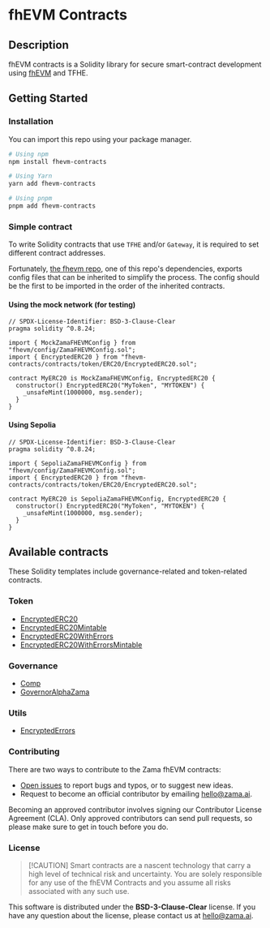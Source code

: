 # fhEVM Contracts

## Description

fhEVM contracts is a Solidity library for secure smart-contract development using
[fhEVM](https://github.com/zama-ai/fhevm) and TFHE.

## Getting Started

### Installation

You can import this repo using your package manager.

```bash
# Using npm
npm install fhevm-contracts

# Using Yarn
yarn add fhevm-contracts

# Using pnpm
pnpm add fhevm-contracts
```

### Simple contract

To write Solidity contracts that use `TFHE` and/or `Gateway`, it is required to set different contract addresses.

Fortunately, [the fhevm repo](https://github.com/zama-ai/fhevm), one of this repo's dependencies, exports config files
that can be inherited to simplify the process. The config should be the first to be imported in the order of the
inherited contracts.

#### Using the mock network (for testing)

```solidity
// SPDX-License-Identifier: BSD-3-Clause-Clear
pragma solidity ^0.8.24;

import { MockZamaFHEVMConfig } from "fhevm/config/ZamaFHEVMConfig.sol";
import { EncryptedERC20 } from "fhevm-contracts/contracts/token/ERC20/EncryptedERC20.sol";

contract MyERC20 is MockZamaFHEVMConfig, EncryptedERC20 {
  constructor() EncryptedERC20("MyToken", "MYTOKEN") {
    _unsafeMint(1000000, msg.sender);
  }
}
```

#### Using Sepolia

```solidity
// SPDX-License-Identifier: BSD-3-Clause-Clear
pragma solidity ^0.8.24;

import { SepoliaZamaFHEVMConfig } from "fhevm/config/ZamaFHEVMConfig.sol";
import { EncryptedERC20 } from "fhevm-contracts/contracts/token/ERC20/EncryptedERC20.sol";

contract MyERC20 is SepoliaZamaFHEVMConfig, EncryptedERC20 {
  constructor() EncryptedERC20("MyToken", "MYTOKEN") {
    _unsafeMint(1000000, msg.sender);
  }
}
```

## Available contracts

These Solidity templates include governance-related and token-related contracts.

### Token

- [EncryptedERC20](./contracts/token/ERC20/EncryptedERC20.sol)
- [EncryptedERC20Mintable](./contracts/token/ERC20/extensions/EncryptedERC20Mintable.sol)
- [EncryptedERC20WithErrors](./contracts/token/ERC20/extensions/EncryptedERC20WithErrors.sol)
- [EncryptedERC20WithErrorsMintable](./contracts/token/ERC20/extensions/EncryptedERC20WithErrorsMintable.sol)

### Governance

- [Comp](./contracts/governance/Comp.sol)
- [GovernorAlphaZama](./contracts/governance/GovernorAlphaZama.sol)

### Utils

- [EncryptedErrors](./contracts/utils/EncryptedErrors.sol)

### Contributing

There are two ways to contribute to the Zama fhEVM contracts:

- [Open issues](https://github.com/zama-ai/fhevm-contracts/issues/new/choose) to report bugs and typos, or to suggest
  new ideas.
- Request to become an official contributor by emailing hello@zama.ai.

Becoming an approved contributor involves signing our Contributor License Agreement (CLA). Only approved contributors
can send pull requests, so please make sure to get in touch before you do.

### License

> [!CAUTION] Smart contracts are a nascent technology that carry a high level of technical risk and uncertainty. You are
> solely responsible for any use of the fhEVM Contracts and you assume all risks associated with any such use.

This software is distributed under the **BSD-3-Clause-Clear** license. If you have any question about the license,
please contact us at hello@zama.ai.
